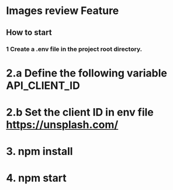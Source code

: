 # Images review Feature
## How to start

### 1 Create a .env file in the project root directory. 
# 2.a Define the following variable API_CLIENT_ID 
# 2.b Set the client ID in env file https://unsplash.com/
# 3. npm install 
# 4. npm start
